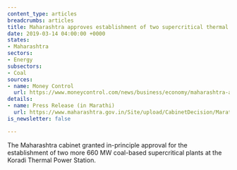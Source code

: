 ```yaml
---
content_type: articles
breadcrumbs: articles
title: Maharashtra approves establishment of two supercritical thermal power plants
date: 2019-03-14 04:00:00 +0000
states:
- Maharashtra
sectors:
- Energy
subsectors:
- Coal
sources:
- name: Money Control
  url: https://www.moneycontrol.com/news/business/economy/maharashtra-approves-660-mw-coal-based-units-at-koradi-power-station-3612231.html
details:
- name: Press Release (in Marathi)
  url: https://www.maharashtra.gov.in/Site/upload/CabinetDecision/Marathi/08-03-2019%20Cabinet%20Decision%20(Meeting%20No.216).pdf
is_newsletter: false

---
```

The Maharashtra cabinet granted in-principle approval for the establishment of two more 660 MW coal-based supercritical plants at the Koradi Thermal Power Station.

